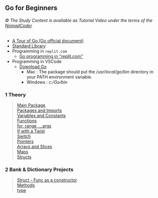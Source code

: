 
## Go for Beginners

###### © The Study Content is available as Tutorial Video under the terms of the [NomadCoder](https://nomadcoders.co/go-for-beginners/lobby) 

- [A Tour of Go (Go official document)](https://go.dev/tour/basics/1)
- [Standard Library](https://pkg.go.dev/std)
- Programming in `replit.com`
    - [Go programming in "replit.com"](https://replit.com/)
- Programming in VSCode
    - [Download Go](https://go.dev/dl/)
        - Mac : The package should put the */usr/local/go/bin* directory in your PATH environment variable. 
        - Windows : *c:/Go/bin*

### 1 Theory
> [Main Package](./mp.md)  
> [Packages and Imports](./pi.md)  
> [Variables and Constants](./vc.md)  
> [Functions](./functions.md)    
> [for, range, ...args](./for.md)  
> [If with a Twist](./if.md)  
> [Switch](./switch.md)  
> [Pointers](./pointers.md)  
> [Arrays and Slices](./as.md)  
> [Maps](./maps.md)  
> [Structs](./structs.md)  


### 2 Bank & Dictionary Projects
> [Struct - Func as a constructor](./ac.md)  
> [Methods](./methods.md)  
> [type](./dictionary.md)  


<!--
* I)MPORTANT CONCEPT
    * channels
    * go routines

### 3 URL Checker & Go Routines

### 4 Job Scrapper

### 5 Web Server With ECHO
-->
